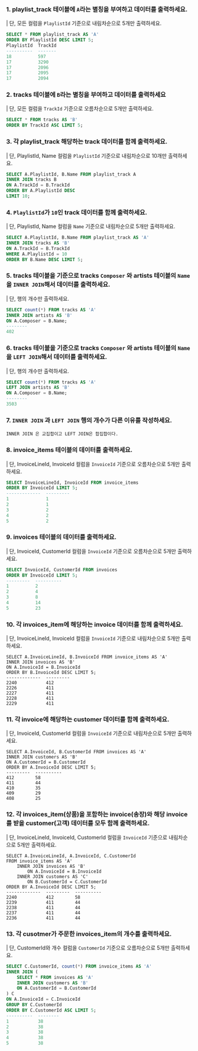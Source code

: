 ### 1. playlist_track 테이블에 `A`라는 별칭을 부여하고 데이터를 출력하세요.
| 단, 모든 컬럼을 `PlaylistId` 기준으로 내림차순으로 5개만 출력하세요.
```sql
SELECT * FROM playlist_track AS 'A'
ORDER BY PlaylistId DESC LIMIT 5;
PlaylistId  TrackId
----------  -------
18          597
17          3290
17          2096
17          2095
17          2094
```

### 2. tracks 테이블에 `B`라는 별칭을 부여하고 데이터를 출력하세요
| 단, 모든 컬럼을 `TrackId` 기준으로 오름차순으로 5개만 출력하세요.
```sql
SELECT * FROM tracks AS 'B'
ORDER BY TrackId ASC LIMIT 5;

``` 
 
### 3. 각 playlist_track 해당하는 track 데이터를 함께 출력하세요.
| 단, PlaylistId, Name 컬럼을 `PlaylistId` 기준으로 내림차순으로 10개만 출력하세요. 
```sql
SELECT A.PlaylistId, B.Name FROM playlist_track A
INNER JOIN tracks B
ON A.TrackId = B.TrackId
ORDER BY A.PlaylistId DESC
LIMIT 10;
```  

### 4. `PlaylistId`가 `10`인 track 데이터를 함께 출력하세요. 
| 단, PlaylistId, Name 컬럼을 `Name` 기준으로 내림차순으로 5개만 출력하세요.
```sql
SELECT A.PlaylistId, B.Name FROM playlist_track AS 'A'
INNER JOIN tracks AS 'B'
ON A.TrackId = B.TrackId
WHERE A.PlaylistId = 10
ORDER BY B.Name DESC LIMIT 5;
``` 

### 5. tracks 테이블을 기준으로 tracks `Composer` 와 artists 테이블의 `Name`을 `INNER JOIN`해서 데이터를 출력하세요.
| 단, 행의 개수만 출력하세요.
```sql
SELECT count(*) FROM tracks AS 'A'
INNER JOIN artists AS 'B'
ON A.Composer = B.Name;
--------
402
```

### 6. tracks 테이블을 기준으로 tracks `Composer` 와 artists 테이블의 `Name`을 `LEFT JOIN`해서 데이터를 출력하세요.
| 단, 행의 개수만 출력하세요.
```sql
SELECT count(*) FROM tracks AS 'A'
LEFT JOIN artists AS 'B'
ON A.Composer = B.Name;
--------
3503
```

### 7. `INNER JOIN` 과 `LEFT JOIN` 행의 개수가 다른 이유를 작성하세요.
```plain
INNER JOIN 은 교집합이고 LEFT JOIN은 합집합이다.
```

### 8. invoice_items 테이블의 데이터를 출력하세요.
| 단, InvoiceLineId, InvoiceId 컬럼을 `InvoiceId` 기준으로 오름차순으로 5개만 출력하세요.
```sql
SELECT InvoiceLineId, InvoiceId FROM invoice_items
ORDER BY InvoiceId LIMIT 5;
-------------  ---------
1              1
2              1
3              2
4              2
5              2
``` 

### 9. invoices 테이블의 데이터를 출력하세요.
| 단, InvoiceId, CustomerId 컬럼을 `InvoiceId` 기준으로 오름차순으로 5개만 출력하세요.
```sql
SELECT InvoiceId, CustomerId FROM invoices
ORDER BY InvoiceId LIMIT 5;
---------  ----------
1          2
2          4
3          8
4          14
5          23
``` 

### 10. 각 invoices_item에 해당하는 invoice 데이터를 함께 출력하세요.
| 단, InvoiceLineId, InvoiceId 컬럼을 `InvoiceId` 기준으로 내림차순으로 5개만 출력하세요.
```
SELECT A.InvoiceLineId, B.InvoiceId FROM invoice_items AS 'A'
INNER JOIN invoices AS 'B'
ON A.InvoiceId = B.InvoiceId
ORDER BY B.InvoiceId DESC LIMIT 5;
-------------  ---------
2240           412
2226           411
2227           411
2228           411
2229           411
``` 


### 11. 각 invoice에 해당하는 customer 데이터를 함께 출력하세요.
| 단, InvoiceId, CustomerId 컬럼을 `InvoiceId` 기준으로 내림차순으로 5개만 출력하세요.
```
SELECT A.InvoiceId, B.CustomerId FROM invoices AS 'A'
INNER JOIN customers AS 'B'
ON A.CustomerId = B.CustomerId
ORDER BY A.InvoiceId DESC LIMIT 5;
---------  ----------
412        58
411        44
410        35
409        29
408        25
``` 

### 12. 각 invoices_item(상품)을 포함하는 invoice(송장)와 해당 invoice를 받을 customer(고객) 데이터를 모두 함께 출력하세요.
| 단, InvoiceLineId, InvoiceId, CustomerId 컬럼을 `InvoiceId` 기준으로 내림차순으로 5개만 출력하세요.
```
SELECT A.InvoiceLineId, A.InvoiceId, C.CustomerId 
FROM invoice_items AS 'A'
    INNER JOIN invoices AS 'B'
        ON A.InvoiceId = B.InvoiceId
    INNER JOIN customers AS 'C'
        ON B.CustomerId = C.CustomerId
ORDER BY A.InvoiceId DESC LIMIT 5;
-------------  ---------  ----------
2240           412        58
2239           411        44
2238           411        44
2237           411        44
2236           411        44
```

### 13. 각 cusotmer가 주문한 invoices_item의 개수를 출력하세요.
| 단, CustomerId와 개수 컬럼을 `CustomerId` 기준으로 오름차순으로 5개만 출력하세요.
```sql
SELECT C.CustomerId, count(*) FROM invoice_items AS 'A'
INNER JOIN (
    SELECT * FROM invoices AS 'A'
    INNER JOIN customers AS 'B'
    ON A.CustomerId = B.CustomerId
) C
ON A.InvoiceId = C.InvoiceId
GROUP BY C.CustomerId
ORDER BY C.CustomerId ASC LIMIT 5;
----------  --------
1           38
2           38
3           38
4           38
5           38
```


